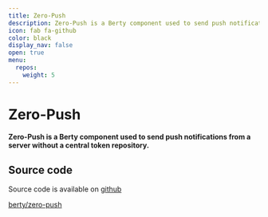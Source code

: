 ```yaml
---
title: Zero-Push
description: Zero-Push is a Berty component used to send push notifications from a server without a central token repository.
icon: fab fa-github
color: black
display_nav: false
open: true
menu:
  repos:
    weight: 5
---
```


# Zero-Push

**Zero-Push is a Berty component used to send push notifications from a server without a central token repository.**

## Source code
Source code is available on [github](https://github.com/berty/zero-push)

<a class="btn btn-bty btn-grack" href="https://github.com/berty/zero-push"><i class="fab fa-github"></i>berty/zero-push</a>
